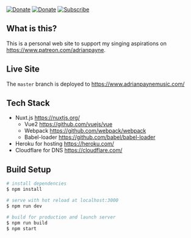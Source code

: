 [![Donate](https://img.shields.io/badge/Donate-Patreon-orange.svg)](https://www.patreon.com/bePatron?c=560812) [![Donate](https://img.shields.io/badge/Donate-PayPal-blue.svg)](https://paypal.me/paynepay) [![Subscribe](https://img.shields.io/badge/Subscribe-Youtube-red.svg)](https://www.youtube.com/watch?v=SGlx27Iu8xA)

## What is this?
This is a personal web site to support my singing aspirations on https://www.patreon.com/adrianpayne.

## Live Site
The `master` branch is deployed to https://www.adrianpaynemusic.com/

## Tech Stack
- Nuxt.js https://nuxtjs.org/
  - Vue2 https://github.com/vuejs/vue
  - Webpack https://github.com/webpack/webpack
  - Babel-loader https://github.com/babel/babel-loader
- Heroku for hosting https://heroku.com/
- Cloudflare for DNS https://cloudflare.com/
  
## Build Setup

``` bash
# install dependencies
$ npm install

# serve with hot reload at localhost:3000
$ npm run dev

# build for production and launch server
$ npm run build
$ npm start
```
